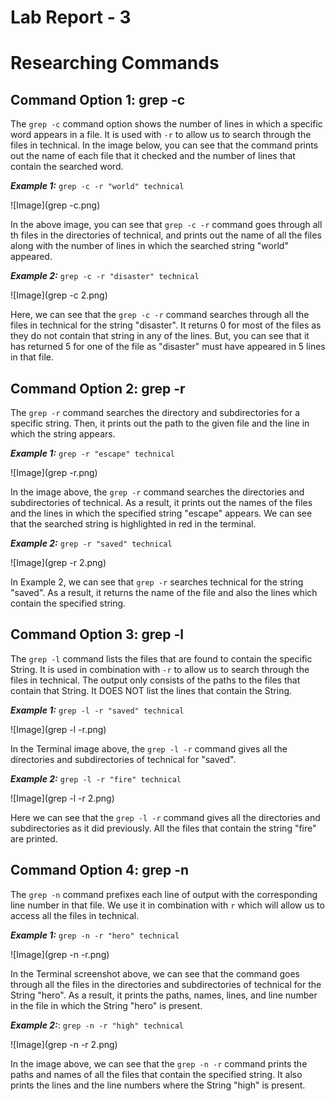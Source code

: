 # **Lab Report - 3**
# **Researching Commands** 

## **Command Option 1: grep -c**
The ```grep -c``` command option shows the number of lines in which a specific word appears in a file. It is used with ```-r``` to allow us to search through the files in technical. In the image below, you can see that the command prints out the name of each file that it checked and the number of lines that contain the searched word.

***Example 1:*** ```grep -c -r "world" technical```

![Image](grep -c.png)

In the above image, you can see that ```grep -c -r``` command goes through all th files in the directories of technical, and prints out the name of all the files along with the number of lines in which the searched string "world" appeared.

***Example 2:*** ```grep -c -r "disaster" technical```

![Image](grep -c 2.png)

Here, we can see that the ```grep -c -r``` command searches through all the files in technical for the string "disaster". It returns 0 for most of the files as they do not contain that string in any of the lines. But, you can see that it has returned 5 for one of the file as "disaster" must have appeared in 5 lines in that file. 

## **Command Option 2: grep -r**
The ```grep -r``` command searches the directory and subdirectories for a specific string. Then, it prints out the path to the given file and the line in which the string appears.

***Example 1:*** ```grep -r "escape" technical```

![Image](grep -r.png)

In the image above, the ```grep -r``` command searches the directories and subdirectories of technical. As a result, it prints out the names of the files and the lines in which the specified string "escape" appears. We can see that the searched string is highlighted in red in the terminal.

***Example 2:*** ```grep -r "saved" technical```

![Image](grep -r 2.png)

In Example 2, we can see that ```grep -r``` searches technical for the string "saved". As a result, it returns the name of the file and also the lines which contain the specified string.

## **Command Option 3: grep -l**
The ```grep -l``` command lists the files that are found to contain the specific String. It is used in combination with ```-r``` to allow us to search through the files in technical. The output only consists of the paths to the files that contain that String. It DOES NOT list the lines that contain the String. 

***Example 1:*** ```grep -l -r "saved" technical```

![Image](grep -l -r.png)

In the Terminal image above, the ```grep -l -r``` command gives all the directories and subdirectories of technical for "saved". 

***Example 2:*** ```grep -l -r "fire" technical```

![Image](grep -l -r 2.png)

Here we can see that the ```grep -l -r``` command gives all the directories and subdirectories as it did previously. All the files that contain the string "fire" are printed.

## **Command Option 4: grep -n**
The ```grep -n``` command prefixes each line of output with the corresponding line number in that file. We use it in combination with ```r``` which will allow us to access all the files in technical.

***Example 1:*** ```grep -n -r "hero" technical```

![Image](grep -n -r.png)

In the Terminal screenshot above, we can see that the command goes through all the files in the directories and subdirectories of technical for the String "hero". As a result, it prints the paths, names, lines, and line number in the file in which the String "hero" is present.

***Example 2:***: ```grep -n -r "high" technical```

![Image](grep -n -r 2.png)

In the image above, we can see that the ```grep -n -r``` command prints the paths and names of all the files that contain the specified string. It also prints the lines and the line numbers where the String "high" is present.

